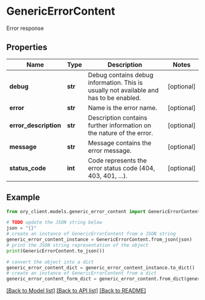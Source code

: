 # GenericErrorContent

Error response

## Properties

Name | Type | Description | Notes
------------ | ------------- | ------------- | -------------
**debug** | **str** | Debug contains debug information. This is usually not available and has to be enabled. | [optional] 
**error** | **str** | Name is the error name. | [optional] 
**error_description** | **str** | Description contains further information on the nature of the error. | [optional] 
**message** | **str** | Message contains the error message. | [optional] 
**status_code** | **int** | Code represents the error status code (404, 403, 401, ...). | [optional] 

## Example

```python
from ory_client.models.generic_error_content import GenericErrorContent

# TODO update the JSON string below
json = "{}"
# create an instance of GenericErrorContent from a JSON string
generic_error_content_instance = GenericErrorContent.from_json(json)
# print the JSON string representation of the object
print(GenericErrorContent.to_json())

# convert the object into a dict
generic_error_content_dict = generic_error_content_instance.to_dict()
# create an instance of GenericErrorContent from a dict
generic_error_content_form_dict = generic_error_content.from_dict(generic_error_content_dict)
```
[[Back to Model list]](../README.md#documentation-for-models) [[Back to API list]](../README.md#documentation-for-api-endpoints) [[Back to README]](../README.md)


